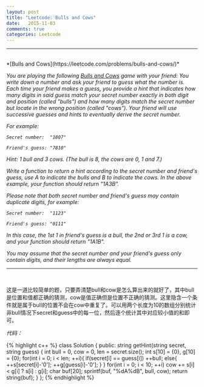 ```yaml
---
layout: post
title: "Leetcode: Bulls and Cows"
date:   2015-11-03
comments: true
categories: Leetcode
---
```


***
<br />
*[Bulls and Cows](https://leetcode.com/problems/bulls-and-cows/)*

*You are playing the following [Bulls and Cows](https://en.wikipedia.org/wiki/Bulls_and_Cows) game with your friend: You write down a number and ask your friend to guess what the number is. Each time your friend makes a guess, you provide a hint that indicates how many digits in said guess match your secret number exactly in both digit and position (called "bulls") and how many digits match the secret number but locate in the wrong position (called "cows"). Your friend will use successive guesses and hints to eventually derive the secret number.*

*For example:*

*`Secret number:  "1807"`*

*`Friend's guess: "7810"`*

*Hint: 1 bull and 3 cows. (The bull is 8, the cows are 0, 1 and 7.)*

*Write a function to return a hint according to the secret number and friend's guess, use A to indicate the bulls and B to indicate the cows. In the above example, your function should return "1A3B".*

*Please note that both secret number and friend's guess may contain duplicate digits, for example:*

*`Secret number:  "1123"`*

*`Friend's guess: "0111"`*

*In this case, the 1st 1 in friend's guess is a bull, the 2nd or 3rd 1 is a cow, and your function should return "1A1B".*

*You may assume that the secret number and your friend's guess only contain digits, and their lengths are always equal.*

***
<br />

这是一道比较简单的题，只要弄清楚bull和cow是怎么算出来的就好了，其中bull是位置和值都正确的猜测，cow是值正确但是位置不正确的猜测。这里隐含一个条件就是属于bull的位置不会在cow中重复了。可以用两个长度为10的数组分别统计非bull情况下secret和guess中的每一位，然后逐个统计其中对应较小值的和即可。

*代码：*

{% highlight c++ %}
class Solution {
public:
    string getHint(string secret, string guess) {
        int bull = 0, cow = 0, len = secret.size();
        int s[10] = {0}, g[10] = {0};
        for(int i = 0; i < len; ++i){
        	if(secret[i] == guess[i]) ++bull;
        	else{
        		++s[secret[i]-'0'];
        		++g[guess[i]-'0'];
        	}
        }
        for(int i = 0; i < 10; ++i) cow += s[i] < g[i] ? s[i] : g[i];
        char buf[20];
        sprintf(buf, "%dA%dB", bull, cow);
        return string(buf);
    }
};
{% endhighlight %}
